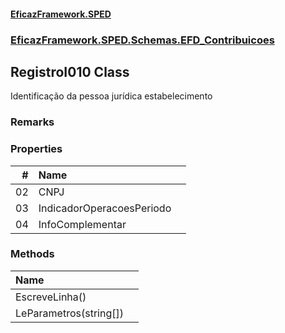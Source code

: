 #### [EficazFramework.SPED](EficazFrameworkSPED.md 'EficazFramework SPED')
### [EficazFramework.SPED.Schemas.EFD_Contribuicoes](EficazFramework.SPED.Schemas.EFD_Contribuicoes.md 'EficazFramework.SPED.Schemas.EFD_Contribuicoes')

## RegistroI010 Class

Identificação da pessoa jurídica estabelecimento

### Remarks
### Properties

| # | Name | |
| ---: | :--- | :--- |
| 02 | CNPJ |  |
| 03 | IndicadorOperacoesPeriodo |  |
| 04 | InfoComplementar |  |
### Methods

| Name | |
| :--- | :--- |
| EscreveLinha() |  |
| LeParametros(string[]) |  |
